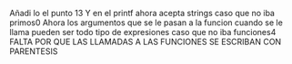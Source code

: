 Añadi lo el punto 13 
Y en el printf ahora acepta strings caso que no iba primos0
Ahora los argumentos que se le pasan a la funcion cuando se le llama pueden ser todo tipo de expresiones caso que no iba funciones4
FALTA POR QUE LAS LLAMADAS A LAS FUNCIONES SE ESCRIBAN CON PARENTESIS
